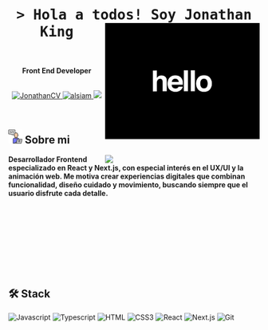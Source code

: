 <h1 align="center">
    <samp>&gt; Hola a todos! Soy <b>Jonathan King</b>
    <img align="right" width="310px" src="imagenCV1.gif" alt="saludo"/>
    <br/>
    <br/>
    </samp>  
</h1>  
  <div align="center">
     <b align="center">Front End Developer</b>
    <br>
    <br>
      <p align="center">
        <a href="https://github.com/JonathanKingDev/Curriculum-Jonathan" target="blank">
        <img src="https://img.shields.io/badge/CV-DC143C?style=for-the-badge&logo=medium&logoColor=white" alt="JonathanCV" />
        </a>
        <a href="https://www.linkedin.com/in/jonathan-king-6a23861a3" target="_blank">
        <img src="https://img.shields.io/badge/LinkedIn-0077B5?style=for-the-badge&logo=linkedin&logoColor=white" alt="alsiam"/>
        </a>
        <a href="mailto:jonathanking.dev@gmail.com" target="blank">
        <img src="https://img.shields.io/badge/Email-000?style=for-the-badge&logo=gmail&logoColor=white&color=green" />
        </a>
    </p>
  </div>

<br/>

## <img width="28px" src="aboutme.png" /> Sobre mi

<p>

<img align="right" width="310px" src="imagenCV2.gif"/>

<b>Desarrollador Frontend especializado en React y Next.js, con especial interés en el UX/UI y la animación web. Me motiva crear experiencias digitales que combinan funcionalidad, diseño cuidado y movimiento, buscando siempre que el usuario disfrute cada detalle.</b>

</p>

<br>
<br>
<br>
<br>
<br>
<br>
<br>
<br>

## 🛠 Stack

![Javascript](https://img.shields.io/badge/Javascript-yellow?style=for-the-badge&logo=javascript&logoColor=white&)
![Typescript](https://img.shields.io/badge/Typescript-007acc?style=for-the-badge&logo=typescript&logoColor=white)
![HTML](https://img.shields.io/badge/HTML5-E34F26?style=for-the-badge&logo=html5&logoColor=white)
![CSS3](https://img.shields.io/badge/CSS3-1572B6?style=for-the-badge&logo=css3&logoColor=white)
![React](https://img.shields.io/badge/-React-33BEFF?style=for-the-badge&logo=react&logoColor=white)
![Next.js](https://img.shields.io/badge/Next.js-000000?style=for-the-badge&logo=next.js&logoColor=white)
![Git](https://img.shields.io/badge/Git-F05032?style=for-the-badge&logo=git&logoColor=white)
